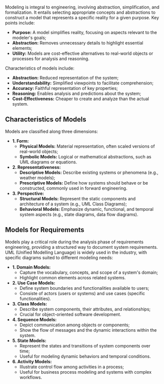 
Modeling is integral to engineering, involving abstraction, simplification, and formalization. It entails selecting appropriate concepts and abstractions to construct a model that represents a specific reality for a given purpose. Key points include:

- **Purpose:** A model simplifies reality, focusing on aspects relevant to the modeler's goals;
- **Abstraction:** Removes unnecessary details to highlight essential elements;
- **Utility:** Models are cost-effective alternatives to real-world objects or processes for analysis and reasoning.

Characteristics of models include:
- **Abstraction:** Reduced representation of the system;
- **Understandability:** Simplified viewpoints to facilitate comprehension;
- **Accuracy:** Faithful representation of key properties;
- **Reasoning:** Enables analysis and predictions about the system;
- **Cost-Effectiveness:** Cheaper to create and analyze than the actual system.

## Characteristics of Models

Models are classified along three dimensions:

- **1. Form:**
	- **Physical Models:** Material representation, often scaled versions of real-world objects;
	- **Symbolic Models:** Logical or mathematical abstractions, such as UML diagrams or equations.
- **2. Representativeness:**
	- **Descriptive Models:** Describe existing systems or phenomena (e.g., weather models);
	- **Prescriptive Models:** Define how systems should behave or be constructed, commonly used in forward engineering.
- **3. Perspective:**
	- **Structural Models:** Represent the static components and architecture of a system (e.g., UML Class Diagrams);
	- **Behavioral Models:** Emphasize dynamic, functional, and temporal system aspects (e.g., state diagrams, data flow diagrams).

## Models for Requirements

Models play a critical role during the analysis phase of requirements engineering, providing a structured way to document system requirements. UML (Unified Modelling Language) is widely used in the industry, with specific diagrams suited to different modeling needs:

- **1. Domain Models:**
	- Capture the vocabulary, concepts, and scope of a system's domain;
	- Highlight common elements across related systems.
- **2. Use Case Models:**
	- Define system boundaries and functionalities available to users;
	- Consiste of actors (users or systems) and use cases (specific functionalities).
- **3. Class Models:**
	- Describe system components, their attributes, and relationships;
	- Crucial for object-oriented software development.
- **4. Sequence Models:**
	- Depict communication among objects or components;
	- Show the flow of messages and the dynamic interactions within the system.
- **5. State Models:**
	- Represent the states and transitions of system components over time;
	- Useful for modeling dynamic behaviors and temporal conditions.
- **6. Activity Models:**
	- Illustrate control flow among activities in a process;
	- Useful for business process modeling and systems with complex workflows.